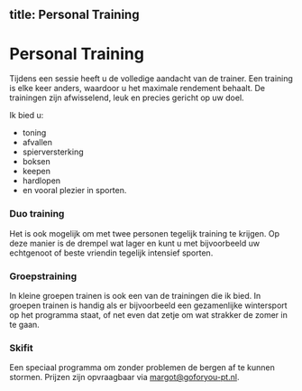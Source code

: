 title: Personal Training
----

# Personal Training

Tijdens een sessie heeft u de volledige aandacht van de trainer. Een training is
elke keer anders, waardoor u het maximale rendement behaalt. De trainingen zijn
afwisselend, leuk en precies gericht op uw doel.

Ik bied u:

* toning
* afvallen
* spierversterking
* boksen
* keepen
* hardlopen
* en vooral plezier in sporten.

### Duo training

Het is ook mogelijk om met twee personen tegelijk training te krijgen. Op deze
manier is de drempel wat lager en kunt u met bijvoorbeeld uw echtgenoot of beste
vriendin tegelijk intensief sporten.

### Groepstraining

In kleine groepen trainen is ook een van de trainingen die ik bied. In groepen
trainen is handig als er bijvoorbeeld een gezamenlijke wintersport op het
programma staat, of net even dat zetje om wat strakker de zomer in te gaan.

### Skifit

Een speciaal programma om zonder problemen de bergen af te kunnen stormen.
Prijzen zijn opvraagbaar via [margot@goforyou-pt.nl](mailto:margot@goforyou-pt.nl).
